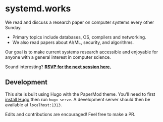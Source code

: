 # systemd.works

We read and discuss a research paper on computer systems every other Sunday.

 - Primary topics include databases, OS, compilers and networking.
 - We also read papers about AI/ML, security, and algorithms.

Our goal is to make current systems research accessible and enjoyable for anyone with a general interest in computer science.

Sound interesting? [**RSVP for the next session here.**](https://lu.ma/calendar/cal-iRO3oIDMdgOoGEE)

## Development

This site is built using Hugo with the PaperMod theme. You'll need to first [install Hugo](https://gohugo.io/installation/) then run `hugo serve`. A development server should then be available at `localhost:1313`.

Edits and contributions are encouraged! Feel free to make a PR.